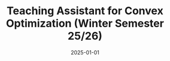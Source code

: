 ---
title: "Teaching Assistant for Convex Optimization (Winter Semester 25/26)"
collection: teaching
type: "Master's course"
venue: "Technical University of Munich"
permalink: /teaching/ws25-26
date: 2025-01-01
---